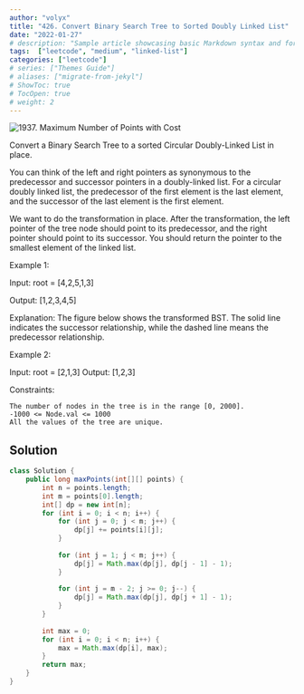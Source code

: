 ```yaml
---
author: "volyx"
title: "426. Convert Binary Search Tree to Sorted Doubly Linked List"
date: "2022-01-27"
# description: "Sample article showcasing basic Markdown syntax and formatting for HTML elements."
tags:  ["leetcode", "medium", "linked-list"]
categories: ["leetcode"]
# series: ["Themes Guide"]
# aliases: ["migrate-from-jekyl"]
# ShowToc: true
# TocOpen: true
# weight: 2
---
```


![1937. Maximum Number of Points with Cost](https://leetcode.com/problems/convert-binary-search-tree-to-sorted-doubly-linked-list/)

Convert a Binary Search Tree to a sorted Circular Doubly-Linked List in place.

You can think of the left and right pointers as synonymous to the predecessor and successor pointers in a doubly-linked list. For a circular doubly linked list, the predecessor of the first element is the last element, and the successor of the last element is the first element.

We want to do the transformation in place. After the transformation, the left pointer of the tree node should point to its predecessor, and the right pointer should point to its successor. You should return the pointer to the smallest element of the linked list.

 

Example 1:

Input: root = [4,2,5,1,3]


Output: [1,2,3,4,5]

Explanation: The figure below shows the transformed BST. The solid line indicates the successor relationship, while the dashed line means the predecessor relationship.

Example 2:

Input: root = [2,1,3]
Output: [1,2,3]

 

Constraints:

    The number of nodes in the tree is in the range [0, 2000].
    -1000 <= Node.val <= 1000
    All the values of the tree are unique.



## Solution

```java
class Solution {
    public long maxPoints(int[][] points) {
        int n = points.length;
        int m = points[0].length;
        int[] dp = new int[n];
        for (int i = 0; i < n; i++) {
            for (int j = 0; j < m; j++) {
                dp[j] += points[i][j];
            }
            
            for (int j = 1; j < m; j++) { 
                dp[j] = Math.max(dp[j], dp[j - 1] - 1);
            }
            
            for (int j = m - 2; j >= 0; j--) {
                dp[j] = Math.max(dp[j], dp[j + 1] - 1);
            }
        }
        
        int max = 0;
        for (int i = 0; i < n; i++) {
            max = Math.max(dp[i], max);
        }
        return max;
    }
}
```
